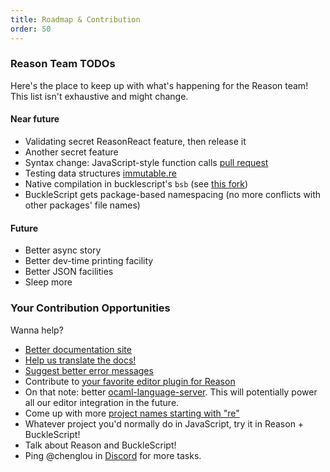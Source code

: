 ```yaml
---
title: Roadmap & Contribution
order: 50
---
```


### Reason Team TODOs

Here's the place to keep up with what's happening for the Reason team! This list isn't exhaustive and might change.

#### Near future

- Validating secret ReasonReact feature, then release it
- Another secret feature
- Syntax change: JavaScript-style function calls [pull request](https://github.com/facebook/reason/pull/1299)
- Testing data structures [immutable.re](https://github.com/facebookincubator/immutable-re)
- Native compilation in bucklescript's `bsb` (see [this fork](https://github.com/bsansouci/bsb-native))
- BuckleScript gets package-based namespacing (no more conflicts with other packages' file names)

#### Future

- Better async story
- Better dev-time printing facility
- Better JSON facilities
- Sleep more

### Your Contribution Opportunities

Wanna help?

- [Better documentation site](https://github.com/reasonml/reasonml.github.io/issues)
- [Help us translate the docs!](https://github.com/reasonml/reasonml.github.io/issues/3)
- [Suggest better error messages](https://github.com/reasonml-community/error-message-improvement/issues)
- Contribute to [your favorite editor plugin for Reason](/guide/editor-tools/editors-plugins#officially-supported-editors)
- On that note: better [ocaml-language-server](https://github.com/freebroccolo/ocaml-language-server). This will potentially power all our editor integration in the future.
- Come up with more [project names starting with "re"](https://github.com/reasonml/ideas-for-project-names-starting-with-re)
- Whatever project you'd normally do in JavaScript, try it in Reason + BuckleScript!
- Talk about Reason and BuckleScript!
- Ping @chenglou in [Discord](https://discord.gg/reasonml) for more tasks.
